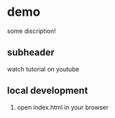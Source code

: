 # demo

some discription!

## subheader

watch tutorial on youtube

## local development

1. open index.html in your browser
